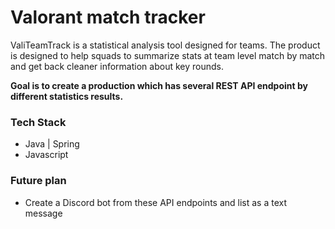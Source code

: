 # Valorant match tracker

ValiTeamTrack is a statistical analysis tool designed for teams. The product is designed to help squads
to summarize stats at team level match by match and get back cleaner information about key rounds.

**Goal is to create a production which has several REST API endpoint by different statistics results.**

### Tech Stack

- Java | Spring 
- Javascript

### Future plan

- Create a Discord bot from these API endpoints and list as a text message
